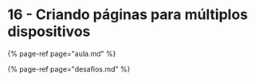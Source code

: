 # 16 - Criando páginas para múltiplos dispositivos

{% page-ref page="aula.md" %}

{% page-ref page="desafios.md" %}

